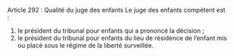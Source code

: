 Article 292 : Qualité du juge des enfants
Le juge des enfants compétent est :
1.  le président du tribunal pour enfants qui a prononcé la décision ;
2.  le président du tribunal pour enfants du lieu de résidence de l’enfant mis ou
placé sous le régime de la liberté surveillée.